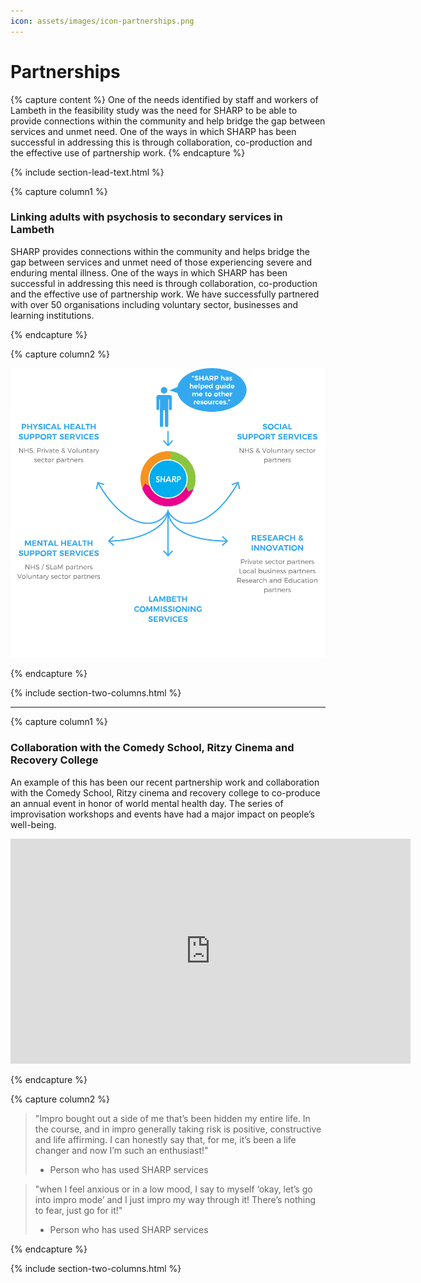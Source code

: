 ```yaml
---
icon: assets/images/icon-partnerships.png
---
```

# Partnerships


{% capture content %}
One of the needs identified by staff and workers of Lambeth in the feasibility study was the need 
for SHARP to be able to provide connections within the community and help bridge the gap between 
services and unmet need. One of the ways in which SHARP has been successful in addressing this 
is through collaboration, co-production and the effective use of partnership work. 
{% endcapture %}

{% include section-lead-text.html %}



{% capture column1 %}

### Linking adults with psychosis to secondary services in Lambeth 

SHARP provides connections within the community and helps bridge the gap between services and unmet 
need of those experiencing severe and enduring mental illness. One of the ways in which SHARP has been 
successful in addressing this need is through collaboration, co-production and the effective use of partnership work. 
We have successfully partnered with over 50 organisations including voluntary sector, businesses and learning institutions. 

{% endcapture %}



{% capture column2 %}

![SHARP partners](assets/images/sharp-partners-smaller.svg "SHARP partners") 

{% endcapture %}



{% include section-two-columns.html %}



<hr />



{% capture column1 %}

### Collaboration with the Comedy School, Ritzy Cinema and Recovery College 

An example of this has been our recent partnership work and collaboration with the Comedy School, 
Ritzy cinema and recovery college to co-produce an annual event in honor of world mental health day. 
The series of improvisation workshops and events have had a major impact on people’s well-being.

<iframe src="https://player.vimeo.com/video/199067256" width="640" height="360" frameborder="0" webkitallowfullscreen mozallowfullscreen allowfullscreen></iframe>

{% endcapture %}



{% capture column2 %}

> "Impro bought out a side of me that’s been hidden my entire life. In the course, and in impro generally 
> taking risk is positive, constructive and life affirming. I can honestly say that, for me, it’s 
> been a life changer and now I’m such an enthusiast!"
> - Person who has used SHARP services
	
> "when I feel anxious or in a low mood, I say to myself ‘okay, let’s go into impro mode’ 
> and I just impro my way through it! There’s nothing to fear, just go for it!"
> - Person who has used SHARP services

{% endcapture %}


{% include section-two-columns.html %}

